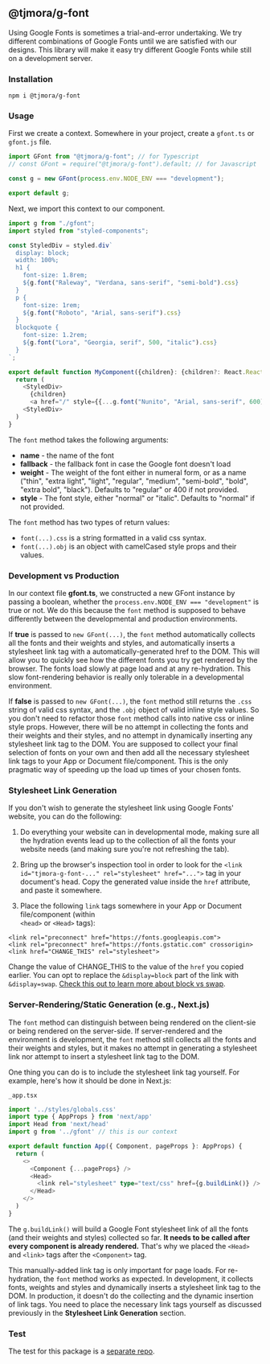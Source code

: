 ## @tjmora/g-font

Using Google Fonts is sometimes a trial-and-error undertaking. We try different combinations
of Google Fonts until we are satisfied with our designs. This library will make it easy 
try different Google Fonts while still on a development server.

### Installation

```
npm i @tjmora/g-font
```

### Usage

First we create a context. Somewhere in your project, create a `gfont.ts` or `gfont.js` file.

```typescript
import GFont from "@tjmora/g-font"; // for Typescript
// const GFont = require("@tjmora/g-font").default; // for Javascript

const g = new GFont(process.env.NODE_ENV === "development");

export default g;
```

Next, we import this context to our component.

```typescript
import g from "./gfont";
import styled from "styled-components";

const StyledDiv = styled.div`
  display: block;
  width: 100%;
  h1 {
    font-size: 1.8rem;
    ${g.font("Raleway", "Verdana, sans-serif", "semi-bold").css}
  }
  p {
    font-size: 1rem;
    ${g.font("Roboto", "Arial, sans-serif").css}
  }
  blockquote {
    font-size: 1.2rem;
    ${g.font("Lora", "Georgia, serif", 500, "italic").css}
  }
`;

export default function MyComponent({children}: {children?: React.ReactNode}) {
  return (
    <StyledDiv>
      {children}
      <a href="/" style={{...g.font("Nunito", "Arial, sans-serif", 600).obj}}>Back to Home</a>
    <StyledDiv>
  )
}
```

The `font` method takes the following arguments:

* **name** - the name of the font
* **fallback** - the fallback font in case the Google font doesn't load
* **weight** - The weight of the font either in numeral form, or as a name ("thin", "extra light", "light", "regular", "medium", "semi-bold", "bold", "extra bold", "black"). Defaults to "regular" or 400 if not provided.
* **style** - The font style, either "normal" or "italic". Defaults to "normal" if not provided.

The `font` method has two types of return values:

* `font(...).css` is a string formatted in a valid css syntax.
* `font(...).obj` is an object with camelCased style props and their values.

### Development vs Production

In our context file **gfont.ts**, we constructed a new GFont instance by passing a boolean, 
whether the `process.env.NODE_ENV === "development"` is true or not. We do this because the 
`font` method is supposed to behave differently between the developmental and production 
environments.

If **true** is passed to `new GFont(...)`, the `font` method automatically collects all the 
fonts and their weights and styles, and automatically inserts a stylesheet link tag with a 
automatically-generated href to the DOM. This will allow you to quickly see how the different 
fonts you try get rendered by the browser. The fonts load slowly at page load and at any 
re-hydration. This slow font-rendering behavior is really only tolerable in a developmental 
environment.

If **false** is passed to `new GFont(...)`, the `font` method still returns the `.css` string of 
valid css syntax, and the `.obj` object of valid inline style values. So you don't need to 
refactor those `font` method calls into native css or inline style props. However, there will be 
no attempt in collecting the fonts and their weights and their styles, and no attempt in 
dynamically inserting any stylesheet link tag to the DOM. You are supposed to collect your 
final selection of fonts on your own and then add all the necessary stylesheet link tags to 
your App or Document file/component. This is the only pragmatic way of speeding up the load up 
times of your chosen fonts.

### Stylesheet Link Generation

If you don't wish to generate the stylesheet link using Google Fonts' website, you can do the 
following:

1. Do everything your website can in developmental mode, making sure all the 
hydration events lead up to the collection of all the fonts your website needs (and making 
sure you're not refreshing the tab).

2. Bring up the browser's inspection tool in order 
to look for the `<link id="tjmora-g-font-..." rel="stylesheet" href="...">` tag in your 
document's head. Copy the generated value inside the `href` attribute, and paste it somewhere.

3. Place the following `link` tags somewhere in your App or Document file/component (within  
`<head>` or `<Head>` tags):

```
<link rel="preconnect" href="https://fonts.googleapis.com">
<link rel="preconnect" href="https://fonts.gstatic.com" crossorigin>
<link href="CHANGE_THIS" rel="stylesheet">
```

Change the value of CHANGE_THIS to the value of the `href` you copied earlier. You can opt to 
replace the `&display=block` part of the link with `&display=swap`. [Check this out to learn 
more about block vs swap](https://developer.chrome.com/blog/font-display/#font-download-timelines).

### Server-Rendering/Static Generation (e.g., Next.js)

The `font` method can distinguish between being rendered on the client-sie or being rendered on 
the server-side. If server-rendered and the environment is development, the `font` method still 
collects all the fonts and their weights and styles, but it makes no attempt in generating a 
stylesheet link nor attempt to insert a stylesheet link tag to the DOM.

One thing you can do is to include the stylesheet link tag yourself. For example, here's 
how it should be done in Next.js:

`_app.tsx`

```typescript
import '../styles/globals.css'
import type { AppProps } from 'next/app'
import Head from 'next/head'
import g from '../gfont' // this is our context

export default function App({ Component, pageProps }: AppProps) {
  return (
    <>
      <Component {...pageProps} />
      <Head>
        <link rel="stylesheet" type="text/css" href={g.buildLink()} />
      </Head>
    </>
  )
}
```

The `g.buildLink()` will build a Google Font stylesheet link of all the fonts (and their 
weights and styles) collected so far. **It needs to be called after every component is already 
rendered.** That's why we placed the `<Head>` and `<link>` tags after the `<Component>` tag.

This manually-added link tag is only important for page loads. For re-hydration, the `font` 
method works as expected. In development, it collects fonts, weights and styles and dynamically 
inserts a stylesheet link tag to the DOM. In production, it doesn't do the collecting and the 
dynamic insertion of link tags. You need to place the necessary link tags yourself as discussed 
previously in the **Stylesheet Link Generation** section.

### Test

The test for this package is a [separate repo](https://github.com/tjmora/g-font-test).
